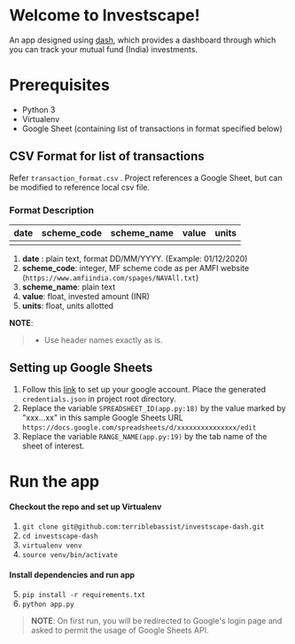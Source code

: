 # Welcome to Investscape!

An app designed using [dash](https://dash.plotly.com/), which provides a dashboard through which you can track your mutual fund (India) investments.


# Prerequisites

 - Python 3
 - Virtualenv
 - Google Sheet (containing list of transactions in format specified below)

## CSV Format for list of transactions
Refer  ```transaction_format.csv``` . Project references a Google Sheet, but can be modified to reference local csv file.


### Format Description
| date | scheme_code | scheme_name | value | units |
|--|--|--|--|--|
|  |  | |

 1. **date** : plain text, format DD/MM/YYYY. (Example: 01/12/2020)
 2. **scheme_code**: integer, MF scheme code as per AMFI website (```https://www.amfiindia.com/spages/NAVAll.txt```)
 3. **scheme_name**: plain text
 4. **value**: float, invested amount (INR)
 5. **units**: float, units allotted


**NOTE**:
> - Use header names exactly as is.

## Setting up Google Sheets

 1. Follow this [link](https://developers.google.com/sheets/api/quickstart/python) to set up your google account. Place the generated ```credentials.json``` in project root directory.
 2. Replace the variable ```SPREADSHEET_ID(app.py:18)``` by the value marked by "xxx...xx" in this sample Google Sheets URL ```https://docs.google.com/spreadsheets/d/xxxxxxxxxxxxxxx/edit```
 3. Replace the variable ```RANGE_NAME(app.py:19)``` by the tab name of the sheet of interest.

# Run the app
#### Checkout the repo and set up Virtualenv
 1. `git clone git@github.com:terriblebassist/investscape-dash.git`
 2. `cd investscape-dash`
 3. `virtualenv venv`
 4. `source venv/bin/activate`
 #### Install dependencies and run app

 5. `pip install -r requirements.txt`
 6. `python app.py`


> **NOTE**: On first run, you will be redirected to Google's login page and asked to permit the usage of Google Sheets API.
